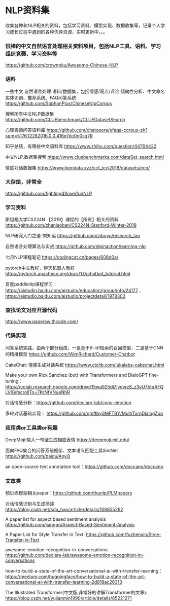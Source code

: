 # NLP资料集
收集各种和NLP相关的资料，包括学习资料、模型实现、数据收集等，记录个人学习成长过程中遇到的各种优异资源，实时更新中。。。

### 很棒的中文自然语言处理相关资料项目，包括NLP工具、语料、学习组织竞赛、学习资料等
https://github.com/crownpku/Awesome-Chinese-NLP

### 语料
一些中文 自然语言处理 语料/数据集，包括情感/观点/评论 倾向性分析、中文命名实体识别、推荐系统、FAQ问答系统
https://github.com/SophonPlus/ChineseNlpCorpus

搜索所有中文NLP数据集 https://github.com/CLUEbenchmark/CLUEDatasetSearch

心理咨询问答语料库 https://github.com/chatopera/efaqa-corpus-zh?spm=5176.12282016.0.0.416e7dc0g0sg7R

知乎总结，有哪些中文语料库 https://www.zhihu.com/question/44764422

中文NLP.数据集搜索 https://www.cluebenchmarks.com/dataSet_search.html

情感对话数据集 https://www.biendata.xyz/ccf_tcci2018/datasets/ecg/

### 大杂烩，非常全
https://github.com/fighting41love/funNLP

### 学习资料
斯坦福大学CS224N 【2019】课程的【所有】相关的资料 https://github.com/zhanlaoban/CS224N-Stanford-Winter-2019

NLP研究入门之道-刘知远 https://github.com/zibuyu/research_tao

自然语言处理算法与实战 https://github.com/nlpinaction/learning-nlp

七月NLP课程笔记 https://codingcat.cn/pages/608d0a/

pytorch中文教程，聊天机器人教程 https://pytorch.apachecn.org/docs/1.0/chatbot_tutorial.html

百度paddlenlp课程学习：https://aistudio.baidu.com/aistudio/education/group/info/24177 、 https://aistudio.baidu.com/aistudio/projectdetail/1978303

### 查找论文对应开源代码
https://www.paperswithcode.com/

### 代码实现
问答系统实践，由两个部分组成，一是基于tf-idf检索的召回模型，二是基于CNN的精排模型 https://github.com/WenRichard/Customer-Chatbot

CakeChat: 情感生成对话系统 https://www.ctolib.com/lukalabs-cakechat.html

Make your own Rick Sanchez (bot) with Transformers and DialoGPT fine-tuning：https://colab.research.google.com/drive/15wa925dj7jvdvrz8_z3vU7btqAFQLVlG#scrollTo=7KrNfVNueNhR

对话情感分析：https://github.com/declare-lab/conv-emotion

多轮对话基础实现： https://github.com/gmftbyGMFTBY/MultiTurnDialogZoo

### 应用类or工具类or有趣
DeepMoji:输入一句话生成相应表情 https://deepmoji.mit.edu/

面向FAQ集合的问答系统框架、文本语义匹配工具SimNet https://github.com/baidu/AnyQ

an open-source text annotation tool：https://github.com/doccano/doccano

### 文章类
预训练模型相关paper：https://github.com/thunlp/PLMpapers

对话情感识别与生成简述 https://blog.csdn.net/sdu_hao/article/details/106855262

A paper list for aspect based sentiment analysis https://github.com/jiangqn/Aspect-Based-Sentiment-Analysis

A Paper List for Style Transfer in Text: https://github.com/fuzhenxin/Style-Transfer-in-Text

awesome-emotion-recognition-in-conversations: https://github.com/declare-lab/awesome-emotion-recognition-in-conversations

how-to-build-a-state-of-the-art-conversational-ai-with-transfer-learning：https://medium.com/huggingface/how-to-build-a-state-of-the-art-conversational-ai-with-transfer-learning-2d818ac26313

The Illustrated Transformer(中文版,非常好的讲解Transformer的文章): https://blog.csdn.net/yujianmin1990/article/details/85221271


